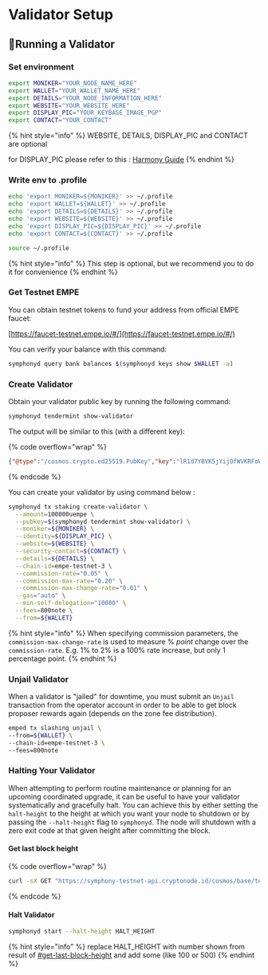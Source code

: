# Validator Setup

## 📶Running a Validator

### Set environment

```bash
export MONIKER="YOUR_NODE_NAME_HERE"
export WALLET="YOUR_WALLET_NAME_HERE"
export DETAILS="YOUR_NODE_INFORMATION_HERE"
export WEBSITE="YOUR_WEBSITE_HERE"
export DISPLAY_PIC="YOUR_KEYBASE_IMAGE_PGP"
export CONTACT="YOUR_CONTACT"
```

{% hint style="info" %}
WEBSITE, DETAILS, DISPLAY\_PIC and CONTACT are optional

for DISPLAY\_PIC please refer to this : [Harmony Guide](https://docs.harmony.one/home/network/validators/managing-a-validator/adding-a-validator-logo)
{% endhint %}

### Write env to .profile

```bash
echo 'export MONIKER=${MONIKER}' >> ~/.profile
echo 'export WALLET=${WALLET}' >> ~/.profile
echo 'export DETAILS=${DETAILS}' >> ~/.profile
echo 'export WEBSITE=${WEBSITE}' >> ~/.profile
echo 'export DISPLAY_PIC=${DISPLAY_PIC}' >> ~/.profile
echo 'export CONTACT=${CONTACT}' >> ~/.profile

source ~/.profile
```

{% hint style="info" %}
This step is optional, but we recommend you to do it for convenience
{% endhint %}

### Get Testnet EMPE

You can obtain testnet tokens to fund your address from official EMPE faucet:

[https://faucet-testnet.empe.io/#/](https://faucet-testnet.empe.io/#/)

You can verify your balance with this command:

```sh
symphonyd query bank balances $(symphonyd keys show $WALLET -a)
```

### Create Validator

Obtain your validator public key by running the following command:

```sh
symphonyd tendermint show-validator
```

The output will be similar to this (with a different key):

{% code overflow="wrap" %}
```json
{"@type":"/cosmos.crypto.ed25519.PubKey","key":"lR1d7YBVK5jYijOfWVKRFoWCsS4dg3kagT7LB9GnG8I="}
```
{% endcode %}

You can create your validator by using command below :

```bash
symphonyd tx staking create-validator \
  --amount=100000uempe \
  --pubkey=$(symphonyd tendermint show-validator) \
  --moniker=${MONIKER} \
  --identity=${DISPLAY_PIC} \
  --website=${WEBSITE} \
  --security-contact=${CONTACT} \
  --details=${DETAILS} \
  --chain-id=empe-testnet-3 \
  --commission-rate="0.05" \
  --commission-max-rate="0.20" \
  --commission-max-change-rate="0.01" \
  --gas="auto" \
  --min-self-delegation="10000" \
  --fees=800note \
  --from=${WALLET}
```

{% hint style="info" %}
When specifying commission parameters, the `commission-max-change-rate` is used to measure % _point_ change over the `commission-rate`. E.g. 1% to 2% is a 100% rate increase, but only 1 percentage point.
{% endhint %}

### Unjail Validator

When a validator is "jailed" for downtime, you must submit an `Unjail` transaction from the operator account in order to be able to get block proposer rewards again (depends on the zone fee distribution).

```bash
emped tx slashing unjail \
--from=${WALLET} \
--chain-id=empe-testnet-3 \
--fees=800note
```

### Halting Your Validator

When attempting to perform routine maintenance or planning for an upcoming coordinated upgrade, it can be useful to have your validator systematically and gracefully halt. You can achieve this by either setting the `halt-height` to the height at which you want your node to shutdown or by passing the `--halt-height` flag to `symphonyd`. The node will shutdown with a zero exit code at that given height after committing the block.

#### Get last block height

{% code overflow="wrap" %}
```sh
curl -sX GET "https://symphony-testnet-api.cryptonode.id/cosmos/base/tendermint/v1beta1/blocks/latest" -H  "accept: application/json" | jq '.block.last_commit.height'
```
{% endcode %}

#### Halt Validator

```sh
symphonyd start --halt-height HALT_HEIGHT
```

{% hint style="info" %}
replace HALT\_HEIGHT  with number shown from result of [#get-last-block-height](validator-setup.md#get-last-block-height "mention") and add some (like 100 or 500)
{% endhint %}

